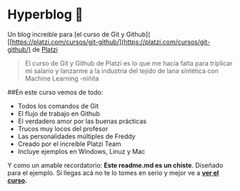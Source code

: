 # Hyperblog 💚
Un blog increible para [el curso de Git y Github]( [[https://platzi.com/cursos/git-github/](https://platzi.com/cursos/git-github/) de [Platzi](http://platzi.com/ "Platzi")
> El curso de Git y Github de Platzi es lo que me hacía falta para triplicar mi salario y lanzarme a la industria del tejido de lana sintética con Machine Learning
> -niñita

##En este curso vemos de todo:

- Todos los comandos de Git
- El flujo de trabajo en Github
- El verdadero amor por las buenas prácticas
- Trucos muy locos del profesor
- Las personalidades múltiples de Freddy
- Creado por el increible Platzi Team
- Incluye ejemplos en Windows, Linuz y Mac

Y como un amable recordatorio:  **Este readme.md es un chiste**. Diseñado para el ejemplo. Si llegas acá no te lo tomes en serio y mejor ve a **[ver el curso](https://platzi.com/cursos/git-github "ver el curso").**

